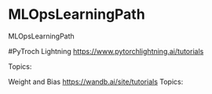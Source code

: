 # MLOpsLearningPath
MLOpsLearningPath

#PyTroch Lightning
https://www.pytorchlightning.ai/tutorials

Topics:

Weight and Bias
https://wandb.ai/site/tutorials
Topics:

